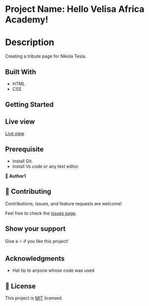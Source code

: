  # Project Name: Hello Velisa Africa Academy!

# Description

 Creating a tribute page for Nikola Tesla.

## Built With

- HTML
- CSS

## Getting Started

## Live view
[Live view](https://development--brilliant-unicorn-ba48db.netlify.app/)

## Prerequisite

- Install Git.
- Install Vs code or any text editor.

👤 **Author1**

 
## 🤝 Contributing

Contributions, issues, and feature requests are welcome!

Feel free to check the [issues page](../../issues/).

## Show your support

Give a ⭐️ if you like this project!

## Acknowledgments

- Hat tip to anyone whose code was used

## 📝 License

This project is [MIT](./MIT.md) licensed.